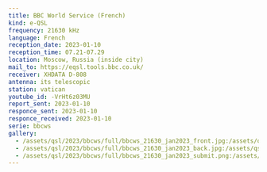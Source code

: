 ```yaml
---
title: BBC World Service (French)
kind: e-QSL
frequency: 21630 kHz
language: French
reception_date: 2023-01-10
reception_time: 07.21-07.29
location: Moscow, Russia (inside city)
mail_to: https://eqsl.tools.bbc.co.uk/
receiver: XHDATA D-808
antenna: its telescopic
station: vatican
youtube_id: -VrHt6z03MU
report_sent: 2023-01-10
responce_sent: 2023-01-10
responce_received: 2023-01-10
serie: bbcws
gallery:
  - /assets/qsl/2023/bbcws/full/bbcws_21630_jan2023_front.jpg:/assets/qsl/2023/bbcws/small/bbcws_21630_jan2023_front.jpg
  - /assets/qsl/2023/bbcws/full/bbcws_21630_jan2023_back.jpg:/assets/qsl/2023/bbcws/small/bbcws_21630_jan2023_back.jpg
  - /assets/qsl/2023/bbcws/full/bbcws_21630_jan2023_submit.png:/assets/qsl/2023/bbcws/small/bbcws_21630_jan2023_submit.png
---
```

